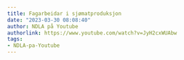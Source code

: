 ```yaml
---
title: Fagarbeidar i sjømatproduksjon
date: "2023-03-30 08:08:40"
author: NDLA på Youtube
authorlink: https://www.youtube.com/watch?v=JyH2cxWUAbw
tags:
- NDLA-pa-Youtube
---
```

